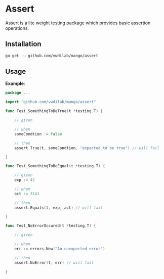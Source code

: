 # Assert
Assert is a lite weight testing package which provides basic assertion operations.

## Installation
```bash
go get -u github.com/vwdilab/mango/assert
```

## Usage
**Example**:

```go
package ...

import "github.com/vwdilab/mango/assert"

func Test_SomethingToBeTrue(t *testing.T) {

	// given

	// when
	someCondtion := false

	// then
	assert.True(t, someCondtion, "expected to be true") // will fail

}

func Test_SomethingToBeEqual(t *testing.T) {

	// given
	exp := 42

	// when
	act := 3141

	// then
	assert.Equals(t, exp, act) // will fail

}

func Test_NoErrorOccured(t *testing.T) {

	// given

	// when
	err := errors.New("An unexpected error")

	// then
	assert.NoError(t, err) // will fail

}

```